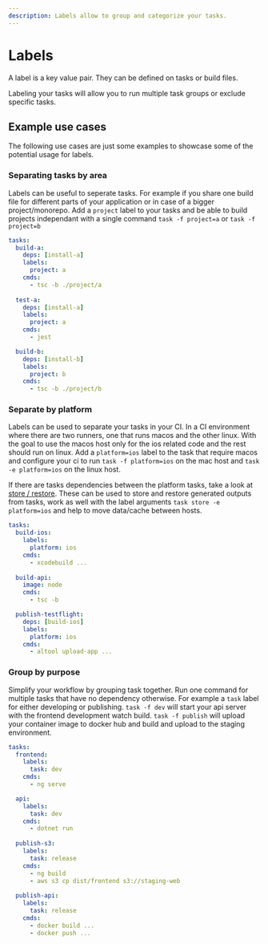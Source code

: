 ```yaml
---
description: Labels allow to group and categorize your tasks.
---
```


# Labels
A label is a key value pair. 
They can be defined on tasks or build files.

Labeling your tasks will allow you to run multiple task groups or exclude specific tasks.

## Example use cases
The following use cases are just some examples to showcase some of the potential usage for labels.

### Separating tasks by area
Labels can be useful to seperate tasks. 
For example if you share one build file for different parts of your application or in case of a bigger project/monorepo.
Add a `project` label to your tasks and be able to build projects independant with a single command `task -f project=a` or `task -f project=b`

```yaml
tasks:
  build-a:
    deps: [install-a]
    labels:
      project: a
    cmds:
      - tsc -b ./project/a
  
  test-a:
    deps: [install-a]
    labels:
      project: a
    cmds:
      - jest

  build-b:
    deps: [install-b]
    labels:
      project: b
    cmds:
      - tsc -b ./project/b
```

### Separate by platform
Labels can be used to separate your tasks in your CI.
In a CI environment where there are two runners, one that runs macos and the other linux.
With the goal to use the macos host only for the ios related code and the rest should run on linux.
Add a `platform=ios` label to the task that require macos and configure your ci to run `task -f platform=ios` on the mac host and `task -e platform=ios` on the linux host. 

If there are tasks dependencies between the platform tasks, take a look at [store / restore](../cli/store-restore.md). 
These can be used to store and restore generated outputs from tasks, work as well with the label arguments `task store -e platform=ios` and help to move data/cache between hosts.

```yaml
tasks:
  build-ios:
    labels:
      platform: ios
    cmds:
      - xcodebuild ...
  
  build-api:
    image: node
    cmds:
      - tsc -b

  publish-testflight:
    deps: [build-ios]
    labels:
      platform: ios
    cmds:
      - altool upload-app ...
```


### Group by purpose
Simplify your workflow by grouping task together.
Run one command for multiple tasks that have no dependency otherwise.
For example a `task` label for either developing or publishing. 
`task -f dev` will start your api server with the frontend development watch build. 
`task -f publish` will upload your container image to docker hub and build and upload to the staging environment.

```yaml
tasks:
  frontend:
    labels:
      task: dev
    cmds:
      - ng serve

  api:
    labels:
      task: dev
    cmds:
      - dotnet run
  
  publish-s3:
    labels:
      task: release
    cmds:
      - ng build
      - aws s3 cp dist/frontend s3://staging-web
  
  publish-api:
    labels:
      task: release
    cmds:
      - docker build ...
      - docker push ... 
```
